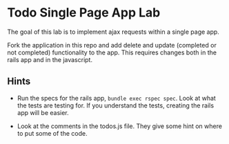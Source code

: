 # Todo Single Page App Lab


The goal of this lab is to implement ajax requests within a single page app.

Fork the application in this repo and add delete and update (completed or not completed) functionality to the app.  This requires changes both in the rails app and in the javascript.

## Hints

* Run the specs for the rails app, ```bundle exec rspec spec```.  Look at what the tests are testing for.  If you understand the tests, creating the rails app will be easier.

* Look at the comments in the todos.js file.  They give some hint on where to put some of the code.

 
 
